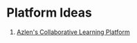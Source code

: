 # Platform Ideas

1. [Azlen's Collaborative Learning Platform](https://azlen.me/projects/collaborative_learning_platform/)
